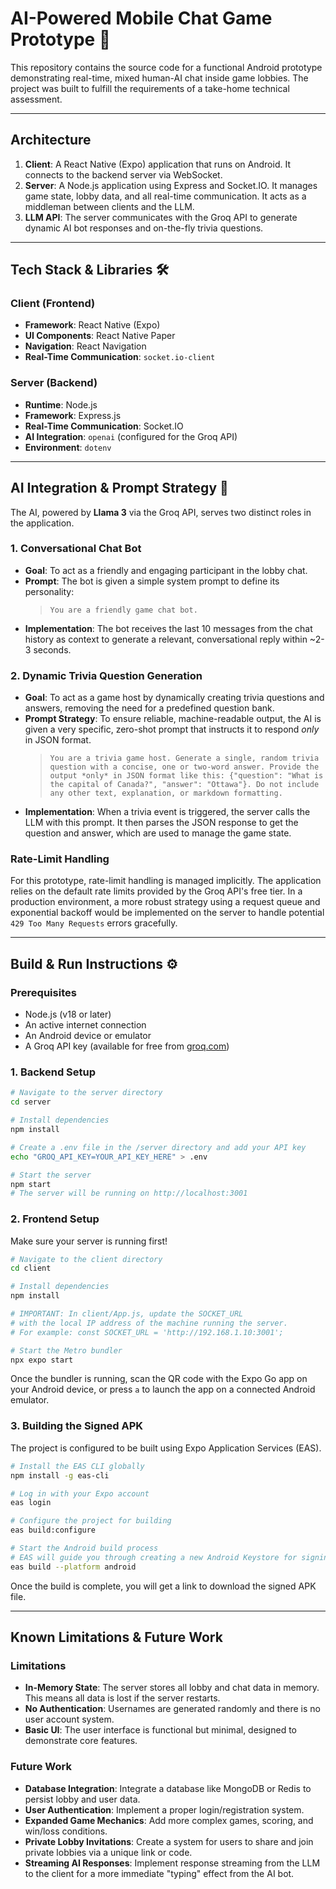 # AI-Powered Mobile Chat Game Prototype 🚀

This repository contains the source code for a functional Android prototype demonstrating real-time, mixed human-AI chat inside game lobbies. The project was built to fulfill the requirements of a take-home technical assessment.

-----

## Architecture

1.  **Client**: A React Native (Expo) application that runs on Android. It connects to the backend server via WebSocket.
2.  **Server**: A Node.js application using Express and Socket.IO. It manages game state, lobby data, and all real-time communication. It acts as a middleman between clients and the LLM.
3.  **LLM API**: The server communicates with the Groq API to generate dynamic AI bot responses and on-the-fly trivia questions.

-----

## Tech Stack & Libraries 🛠️

### Client (Frontend)

  * **Framework**: React Native (Expo)
  * **UI Components**: React Native Paper
  * **Navigation**: React Navigation
  * **Real-Time Communication**: `socket.io-client`

### Server (Backend)

  * **Runtime**: Node.js
  * **Framework**: Express.js
  * **Real-Time Communication**: Socket.IO
  * **AI Integration**: `openai` (configured for the Groq API)
  * **Environment**: `dotenv`

-----

## AI Integration & Prompt Strategy 🤖

The AI, powered by **Llama 3** via the Groq API, serves two distinct roles in the application.

### 1\. Conversational Chat Bot

  * **Goal**: To act as a friendly and engaging participant in the lobby chat.
  * **Prompt**: The bot is given a simple system prompt to define its personality:
    > `You are a friendly game chat bot.`
  * **Implementation**: The bot receives the last 10 messages from the chat history as context to generate a relevant, conversational reply within \~2-3 seconds.

### 2\. Dynamic Trivia Question Generation

  * **Goal**: To act as a game host by dynamically creating trivia questions and answers, removing the need for a predefined question bank.
  * **Prompt Strategy**: To ensure reliable, machine-readable output, the AI is given a very specific, zero-shot prompt that instructs it to respond *only* in JSON format.
    > `You are a trivia game host. Generate a single, random trivia question with a concise, one or two-word answer. Provide the output *only* in JSON format like this: {"question": "What is the capital of Canada?", "answer": "Ottawa"}. Do not include any other text, explanation, or markdown formatting.`
  * **Implementation**: When a trivia event is triggered, the server calls the LLM with this prompt. It then parses the JSON response to get the question and answer, which are used to manage the game state.

### Rate-Limit Handling

For this prototype, rate-limit handling is managed implicitly. The application relies on the default rate limits provided by the Groq API's free tier. In a production environment, a more robust strategy using a request queue and exponential backoff would be implemented on the server to handle potential `429 Too Many Requests` errors gracefully.

-----

## Build & Run Instructions ⚙️

### Prerequisites

  * Node.js (v18 or later)
  * An active internet connection
  * An Android device or emulator
  * A Groq API key (available for free from [groq.com](https://groq.com/))

### 1\. Backend Setup

```bash
# Navigate to the server directory
cd server

# Install dependencies
npm install

# Create a .env file in the /server directory and add your API key
echo "GROQ_API_KEY=YOUR_API_KEY_HERE" > .env

# Start the server
npm start
# The server will be running on http://localhost:3001
```

### 2\. Frontend Setup

Make sure your server is running first\!

```bash
# Navigate to the client directory
cd client

# Install dependencies
npm install

# IMPORTANT: In client/App.js, update the SOCKET_URL
# with the local IP address of the machine running the server.
# For example: const SOCKET_URL = 'http://192.168.1.10:3001';

# Start the Metro bundler
npx expo start
```

Once the bundler is running, scan the QR code with the Expo Go app on your Android device, or press `a` to launch the app on a connected Android emulator.

### 3\. Building the Signed APK

The project is configured to be built using Expo Application Services (EAS).

```bash
# Install the EAS CLI globally
npm install -g eas-cli

# Log in with your Expo account
eas login

# Configure the project for building
eas build:configure

# Start the Android build process
# EAS will guide you through creating a new Android Keystore for signing.
eas build --platform android
```

Once the build is complete, you will get a link to download the signed APK file.

-----

## Known Limitations & Future Work

### Limitations

  * **In-Memory State**: The server stores all lobby and chat data in memory. This means all data is lost if the server restarts.
  * **No Authentication**: Usernames are generated randomly and there is no user account system.
  * **Basic UI**: The user interface is functional but minimal, designed to demonstrate core features.

### Future Work

  * **Database Integration**: Integrate a database like MongoDB or Redis to persist lobby and user data.
  * **User Authentication**: Implement a proper login/registration system.
  * **Expanded Game Mechanics**: Add more complex games, scoring, and win/loss conditions.
  * **Private Lobby Invitations**: Create a system for users to share and join private lobbies via a unique link or code.
  * **Streaming AI Responses**: Implement response streaming from the LLM to the client for a more immediate "typing" effect from the AI bot.